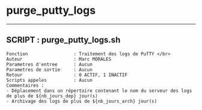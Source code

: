 # purge_putty_logs
------
SCRIPT : purge_putty_logs.sh
---
    Fonction                 : Traitement des logs de PuTTY </br>
    Auteur                   : Marc MORALES
    Parametres d'entree      : Aucun
    Parametres de sortie     : Aucun
    Retour                   : 0 ACTIF, 1 INACTIF
    Scripts appeles          : Aucun
    Commentaires :
    - Déplacement dans un répertoire contenant le nom du serveur des logs de plus de ${nb_jours_dep} jour(s)
    - Archivage des logs de plus de ${nb_jours_arch} jour(s)
